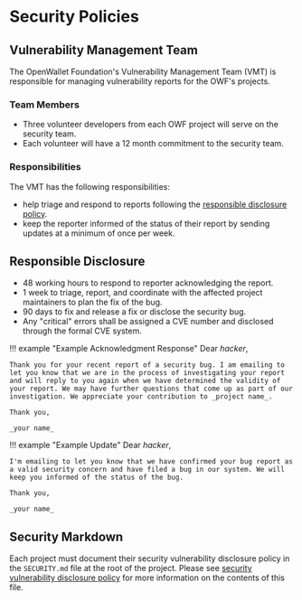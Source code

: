 [//]: # (SPDX-License-Identifier: CC-BY-4.0)

# Security Policies

## Vulnerability Management Team
The OpenWallet Foundation's Vulnerability Management Team (VMT) is responsible for managing vulnerability reports for the OWF's projects.

### Team Members

* Three volunteer developers from each OWF project will serve on the security team.
* Each volunteer will have a 12 month commitment to the security team.

### Responsibilities
The VMT has the following responsibilities:

* help triage and respond to reports following the [responsible disclosure policy](#responsible-disclosure).
* keep the reporter informed of the status of their report by sending updates at a minimum of once per week.

## Responsible Disclosure

* 48 working hours to respond to reporter acknowledging the report.
* 1 week to triage, report, and coordinate with the affected project maintainers to plan the fix of the bug.
* 90 days to fix and release a fix or disclose the security bug.
* Any "critical" errors shall be assigned a CVE number and disclosed through the formal CVE system.

!!! example "Example Acknowledgment Response"
    Dear _hacker_,

    Thank you for your recent report of a security bug. I am emailing to let you know that we are in the process of investigating your report and will reply to you again when we have determined the validity of your report. We may have further questions that come up as part of our investigation. We appreciate your contribution to _project name_.

    Thank you,

    _your name_

!!! example "Example Update"
    Dear _hacker_,

    I'm emailing to let you know that we have confirmed your bug report as a valid security concern and have filed a bug in our system. We will keep you informed of the status of the bug.

    Thank you,

    _your name_

## Security Markdown
Each project must document their security vulnerability disclosure policy in the `SECURITY.md` file at the root of the project. Please see [security vulnerability disclosure policy](./security-vulnerability-disclosure-policy.md) for more information on the contents of this file.

